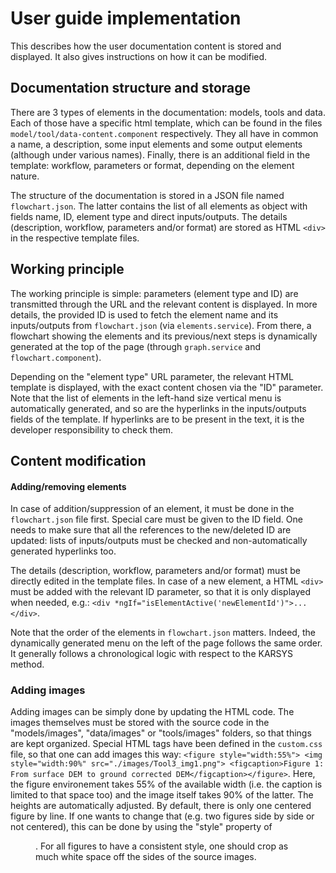 User guide implementation
=========================

This describes how the user documentation content is stored and displayed. It also gives instructions on how it can be modified.

Documentation structure and storage
-----------------------------------
There are 3 types of elements in the documentation: models, tools and data. Each of those have a specific html template, which can be found in the files `model/tool/data-content.component` respectively. They all have in common a name, a description, some input elements and some output elements (although under various names). Finally, there is an additional field in the template: workflow, parameters or format, depending on the element nature.

The structure of the documentation is stored in a JSON file named `flowchart.json`. The latter contains the list of all elements as object with fields name, ID, element type and direct inputs/outputs. The details (description, workflow, parameters and/or format) are stored as HTML `<div>` in the respective template files.

Working principle
-----------------

The working principle is simple: parameters (element type and ID) are transmitted through the URL and the relevant content is displayed. In more details, the provided ID is used to fetch the element name and its inputs/outputs from `flowchart.json` (via `elements.service`). From there, a flowchart showing the elements and its previous/next steps is dynamically generated at the top of the page (through `graph.service` and `flowchart.component`).

Depending on the "element type" URL parameter, the relevant HTML template is displayed, with the exact content chosen via the "ID" parameter. Note that the list of elements in the left-hand size vertical menu is automatically generated, and so are the hyperlinks in the inputs/outputs fields of the template. If hyperlinks are to be present in the text, it is the developer responsibility to check them.

Content modification
--------------------

#### Adding/removing elements
In case of addition/suppression of an element, it must be done in the `flowchart.json` file first. Special care must be given to the ID field. One needs to make sure that all the references to the new/deleted ID are updated: lists of inputs/outputs must be checked and non-automatically generated hyperlinks too.

The details (description, workflow, parameters and/or format) must be directly edited in the template files. In case of a new element, a HTML `<div>` must be added with the relevant ID parameter, so that it is only displayed when needed, e.g.: `<div *ngIf="isElementActive('newElementId')">...</div>`. 

Note that the order of the elements in `flowchart.json` matters. Indeed, the dynamically generated menu on the left of the page follows the same order. It generally follows a chronological logic with respect to the KARSYS method.

### Adding images
Adding images can be simply done by updating the HTML code. The images themselves must be stored with the source code in the "models/images", "data/images" or "tools/images" folders, so that things are kept organized. Special HTML tags have been defined in the `custom.css` file, so that one can add images this way: `<figure style="width:55%"> <img style="width:90%" src="./images/Tool3_img1.png"> <figcaption>Figure 1: From surface DEM to ground corrected DEM</figcaption></figure>`. Here, the figure environement takes 55% of the available width (i.e. the caption is limited to that space too) and the image itself takes 90% of the latter. The heights are automatically adjusted. By default, there is only one centered figure by line. If one wants to change that (e.g. two figures side by side or not centered), this can be done by using the "style" property of <figure>. For all figures to have a consistent style, one should crop as much white space off the sides of the source images.